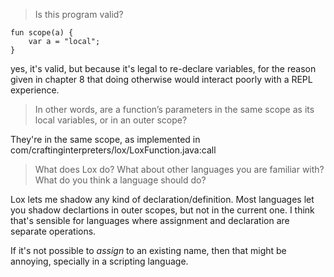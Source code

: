 > Is this program valid?

    fun scope(a) {
        var a = "local";
    }

yes, it's valid, but because it's legal to re-declare variables, for the reason given in chapter
8 that doing otherwise would interact poorly with a REPL experience. 

> In other words, are a function’s parameters in the same scope as its local variables, or in an outer scope?

They're in the same scope, as implemented in com/craftinginterpreters/lox/LoxFunction.java:call

> What does Lox do? What about other languages you are familiar with? What do you think a language should do?

Lox lets me shadow any kind of declaration/definition. Most languages let you shadow declartions in
outer scopes, but not in the current one. I think that's sensible for languages where assignment and
declaration are separate operations.

If it's not possible to _assign_ to an existing name, then that might be annoying, specially in a
scripting language.
